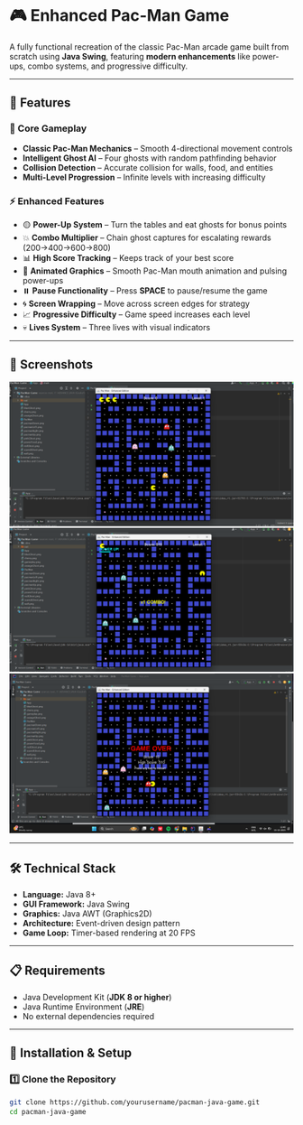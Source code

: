 # 🎮 Enhanced Pac-Man Game  

A fully functional recreation of the classic Pac-Man arcade game built from scratch using **Java Swing**, featuring **modern enhancements** like power-ups, combo systems, and progressive difficulty.  

---

## 🌟 Features  

### 🧩 Core Gameplay  
- **Classic Pac-Man Mechanics** – Smooth 4-directional movement controls  
- **Intelligent Ghost AI** – Four ghosts with random pathfinding behavior  
- **Collision Detection** – Accurate collision for walls, food, and entities  
- **Multi-Level Progression** – Infinite levels with increasing difficulty  

### ⚡ Enhanced Features  
- 🟡 **Power-Up System** – Turn the tables and eat ghosts for bonus points  
- 💥 **Combo Multiplier** – Chain ghost captures for escalating rewards (200→400→600→800)  
- 📊 **High Score Tracking** – Keeps track of your best score  
- 🎨 **Animated Graphics** – Smooth Pac-Man mouth animation and pulsing power-ups  
- ⏸️ **Pause Functionality** – Press **SPACE** to pause/resume the game  
- 🌀 **Screen Wrapping** – Move across screen edges for strategy  
- 📈 **Progressive Difficulty** – Game speed increases each level  
- 💀 **Lives System** – Three lives with visual indicators  

---

## 🎯 Screenshots  
![Gameplay](screenshots/gameplay.png)  
![Power-Up](screenshots/powerup.png)  
![Game Over](screenshots/gameover.png)  

---

## 🛠️ Technical Stack  
- **Language:** Java 8+  
- **GUI Framework:** Java Swing  
- **Graphics:** Java AWT (Graphics2D)  
- **Architecture:** Event-driven design pattern  
- **Game Loop:** Timer-based rendering at 20 FPS  

---

## 📋 Requirements  
- Java Development Kit (**JDK 8 or higher**)  
- Java Runtime Environment (**JRE**)  
- No external dependencies required  

---

## 🚀 Installation & Setup  

### 1️⃣ Clone the Repository  
```bash
git clone https://github.com/yourusername/pacman-java-game.git  
cd pacman-java-game
